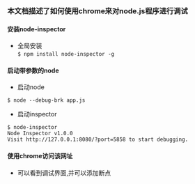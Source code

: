 ### 本文档描述了如何使用chrome来对node.js程序进行调试

#### 安装node-inspector
-	全局安装  
	`$ npm install node-inspector -g`

#### 启动带参数的node
-	启动node
~~~shell
$ node --debug-brk app.js
~~~
-	启动inspector
~~~shell
$ node-inspector
Node Inspector v1.0.0
Visit http://127.0.0.1:8080/?port=5858 to start debugging.
~~~

#### 使用chrome访问该网址
-	可以看到调试界面,并可以添加断点